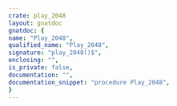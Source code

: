 ```yaml
---
crate: play_2048
layout: gnatdoc
gnatdoc: {
name: "Play_2048",
qualified_name: "Play_2048",
signature: "play_2048()$",
enclosing: "",
is_private: false,
documentation: "",
documentation_snippet: "procedure Play_2048",
}
---
```

